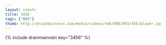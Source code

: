 ```yaml
--- 
layout: sieutv
title: 3456
tags: ["003"]
thumb: http://drainmainvein.com/media/videos/tmb/000/003/456/player.jpg
---
```

{% include drainmainvein key="3456" %} 
